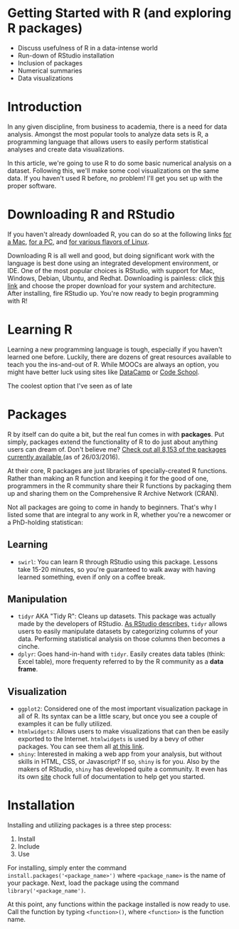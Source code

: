 # Getting Started with R (and exploring R packages)

* Discuss usefulness of R in a data-intense world
* Run-down of RStudio installation
* Inclusion of packages
* Numerical summaries 
* Data visualizations

# Introduction

In any given discipline, from business to academia, there is a need for data analysis. Amongst the most popular tools to analyze data sets is R, a programming language that allows users to easily perform statistical analyses and create data visualizations.

In this article, we're going to use R to do some basic numerical analysis on a dataset. Following this, we'll make some cool visualizations on the same data. If you haven't used R before, no problem! I'll get you set up with the proper software.

# Downloading R and RStudio

If you haven't already downloaded R, you can do so at the following links [for a Mac](https://cran.rstudio.com/bin/macosx/R-3.2.4.pkg), [for a PC](https://cran.rstudio.com/bin/windows/base/R-3.2.4revised-win.exe), and [for various flavors of Linux](https://cran.rstudio.com/bin/linux/).

Downloading R is all well and good, but doing significant work with the language is best done using an integrated development environment, or IDE. One of the most popular choices is RStudio, with support for Mac, Windows, Debian, Ubuntu, and Redhat. Downloading is painless: click [this link](https://www.rstudio.com/products/rstudio/download/) and choose the proper download for your system and architecture. After installing, fire RStudio up. You're now ready to begin programming with R!

# Learning R

Learning a new programming language is tough, especially if you haven't learned one before. Luckily, there are dozens of great resources available to teach you the ins-and-out of R. While MOOCs are always an option, you might have better luck using sites like [DataCamp](https://www.datacamp.com/) or [Code School](http://tryr.codeschool.com/).

The coolest option that I've seen as of late 


# Packages

R by itself can do quite a bit, but the real fun comes in with **packages**. Put simply, packages extend the functionality of R to do just about anything users can dream of. Don't believe me? [Check out all 8,153 of the packages currently available ](https://cran.r-project.org/web/packages/available_packages_by_name.html) (as of 26/03/2016).

At their core, R packages are just libraries of specially-created R functions. Rather than making an R function and keeping it for the good of one, programmers in the R community share their R functions by packaging them up and sharing them on the Comprehensive R Archive Network (CRAN). 

Not all packages are going to come in handy to beginners. That's why I listed some that are integral to any work in R, whether you're a newcomer or a PhD-holding statistican:

## Learning

* `swirl`: You can learn R through RStudio using this package. Lessons take 15-20 minutes, so you're guaranteed to walk away with having learned something, even if only on a coffee break.

## Manipulation
* `tidyr` AKA "Tidy R": Cleans up datasets. This package was actually made by the developers of RStudio. [As RStudio describes,](http://blog.rstudio.org/2014/07/22/introducing-tidyr/) `tidyr` allows users to easily manipulate datasets by categorizing columns of your data. Performing statistical analysis on those columns then becomes a cinche. 
* `dplyr`: Goes hand-in-hand with `tidyr`. Easily creates data tables (think: Excel table), more frequenty referred to by the R community as a **data frame**.  

## Visualization
* `ggplot2`: Considered one of the most important visualization package in all of R. Its syntax can be a little scary, but once you see a couple of examples it can be fully utilized.
* `htmlwidgets`: Allows users to make visualizations that can then be easily exported to the Internet. `htmlwidgets` is used by a bevy of other packages. You can see them all [at this link](http://www.htmlwidgets.org/showcase_leaflet.html).
* `shiny`: Interested in making a web app from your analysis, but without skills in HTML, CSS, or Javascript? If so, `shiny` is for you. Also by the makers of RStudio, `shiny` has developed quite a community. It even has its own [site](http://shiny.rstudio.com/) chock full of documentation to help get you started.

# Installation

Installing and utilizing packages is a three step process:

1. Install
2. Include
3. Use

For installing, simply enter the command `install.packages('<package_name>')` where `<package_name>` is the name of your package. Next, load the package using the command `library('<package_name')`. 

At this point, any functions within the package installed is now ready to use. Call the function by typing `<function>()`, where `<function>` is the function name.

